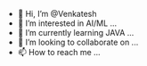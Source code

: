 - 👋 Hi, I’m @Venkatesh
- 👀 I’m interested in AI/ML ...
- 🌱 I’m currently learning JAVA ...
- 💞️ I’m looking to collaborate on ...
- 📫 How to reach me ...

<!---
Venkatesh2002/Venkatesh2002 is a ✨ special ✨ repository because its `README.md` (this file) appears on your GitHub profile.
You can click the Preview link to take a look at your changes.
--->
